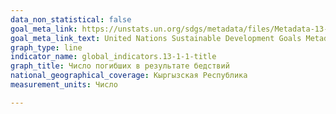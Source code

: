 ```yaml
---
data_non_statistical: false
goal_meta_link: https://unstats.un.org/sdgs/metadata/files/Metadata-13-01-01.pdf
goal_meta_link_text: United Nations Sustainable Development Goals Metadata (PDF 224 KB)
graph_type: line
indicator_name: global_indicators.13-1-1-title
graph_title: Число погибших в результате бедствий
national_geographical_coverage: Кыргызская Республика
measurement_units: Число

---
```

